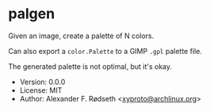 # palgen

Given an image, create a palette of N colors.

Can also export a `color.Palette` to a GIMP `.gpl` palette file.

The generated palette is not optimal, but it's okay.

* Version: 0.0.0
* License: MIT
* Author: Alexander F. Rødseth &lt;xyproto@archlinux.org&gt;
